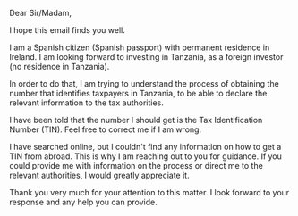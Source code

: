 Dear Sir/Madam,

I hope this email finds you well.

I am a Spanish citizen (Spanish passport) with permanent residence in Ireland. I am looking forward to investing in Tanzania, as a foreign investor (no residence in Tanzania).

In order to do that, I am trying to understand the process of obtaining the number that identifies taxpayers in Tanzania, to be able to declare the relevant information to the tax authorities.

I have been told that the number I should get is the Tax Identification Number (TIN). Feel free to correct me if I am wrong.

I have searched online, but I couldn't find any information on how to get a TIN from abroad. This is why I am reaching out to you for guidance. If you could provide me with information on the process or direct me to the relevant authorities, I would greatly appreciate it.

Thank you very much for your attention to this matter. I look forward to your response and any help you can provide.